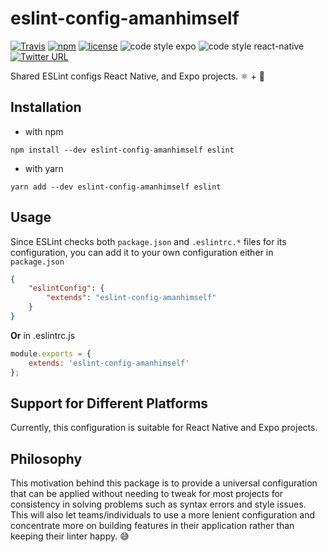 # eslint-config-amanhimself

[![Travis](https://img.shields.io/travis/amandeepmittal/eslint-config-amanhimself.svg)](https://github.com/amandeepmittal/eslint-config-amanhimself)
[![npm](https://img.shields.io/npm/dt/eslint-config-amanhimself.svg?style=flat-square)](https://www.npmjs.com/package/eslint-config-amanhimself)
[![license](https://img.shields.io/github/license/mashape/apistatus.svg)](https://github.com/amandeepmittal/eslint-config-amanhimself)
![code style expo](https://img.shields.io/badge/code%20style-expo-blue.svg)
![code style react-native](https://img.shields.io/badge/code%20style-react%20native-ff69b4.svg)
[![Twitter URL](https://img.shields.io/twitter/url/http/shields.io.svg?style=social)](https://twitter.com/amanhimself)

Shared ESLint configs React Native, and Expo projects. ⚛️ + 📱

## Installation

- with npm

```shell
npm install --dev eslint-config-amanhimself eslint
```

- with yarn

```shell
yarn add --dev eslint-config-amanhimself eslint
```

## Usage

Since ESLint checks both `package.json` and `.eslintrc.*` files for its configuration, you can add it to your own configuration either in `package.json`

```json
{
	"eslintConfig": {
		"extends": "eslint-config-amanhimself"
	}
}
```

**Or** in .eslintrc.js

```js
module.exports = {
	extends: 'eslint-config-amanhimself'
};
```

## Support for Different Platforms

Currently, this configuration is suitable for React Native and Expo projects.

## Philosophy

This motivation behind this package is to provide a universal configuration that can be applied without needing to tweak for most projects for consistency in solving problems such as syntax errors and style issues. This will also let teams/individuals to use a more lenient configuration and concentrate more on building features in their application rather than keeping their linter happy. 😅
